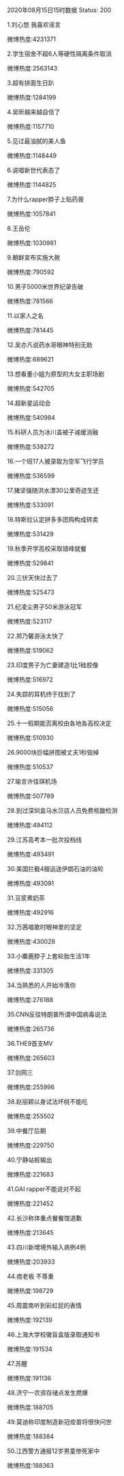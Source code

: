2020年08月15日15时数据
Status: 200

1.刘心悠 我喜欢谣言

微博热度:4231371

2.学生宿舍不超6人等硬性隔离条件取消

微博热度:2563143

3.超有排面生日趴

微博热度:1284199

4.吴昕越来越自信了

微博热度:1157710

5.见过最油腻的美人鱼

微博热度:1148449

6.说唱新世代表态了

微博热度:1144825

7.为什么rapper脖子上贴药膏

微博热度:1057841

8.王岳伦

微博热度:1030981

9.朝鲜宣布实施大赦

微博热度:790592

10.男子5000米世界纪录告破

微博热度:781566

11.以家人之名

微博热度:781445

12.吴亦凡说药水哥眼神特别无助

微博热度:689621

13.想看董小姐为原型的大女主职场剧

微博热度:542705

14.超新星运动会

微博热度:540984

15.科研人员为冰川盖被子减缓消融

微博热度:538272

16.一个班17人被录取为空军飞行学员

微博热度:536599

17.猪坚强随洪水漂30公里奇迹生还

微博热度:533091

18.特斯拉认定拼多多团购构成转卖

微博热度:531429

19.秋季开学高校采取错峰就餐

微博热度:529841

20.三伏天快过去了

微博热度:525473

21.纪凌尘男子50米游泳冠军

微博热度:523117

22.郑乃馨游泳太快了

微博热度:519062

23.印度男子为亡妻建造1比1硅胶像

微博热度:516972

24.失踪的耳机终于找到了

微博热度:515056

25.十一假期能否离校由各地各高校决定

微博热度:510930

26.9000块巨幅拼图被丈夫1秒毁掉

微博热度:510537

27.喻言许佳琪机场

微博热度:507789

28.到过深圳盒马水贝店人员免费核酸检测

微博热度:494112

29.江苏高考本一批次投档线

微博热度:493491

30.美国拦截4艘运送伊朗石油的油轮

微博热度:493091

31.豆浆煮奶茶

微博热度:492916

32.万茜唱歌时眼神里的坚定

微博热度:430028

33.小麋鹿脖子上套轮胎生活1年

微博热度:331305

34.当熟悉的人开始冷落你

微博热度:276188

35.CNN反驳特朗普所谓中国病毒说法

微博热度:265736

36.THE9首支MV

微博热度:265603

37.剑网三

微博热度:255996

38.赵丽颖以身试法坏桃不能吃

微博热度:255502

39.中餐厅后期

微博热度:229750

40.宁静站桩输出

微博热度:221683

41.GAI rapper不能说对不起

微博热度:221452

42.长沙称体重点餐餐馆道歉

微博热度:213645

43.四川新增境外输入病例4例

微博热度:203933

44.痞老板 不尊重

微博热度:198729

45.周震南听到彩虹屁的表情

微博热度:192139

46.上海大学校徽盲盒版录取通知书

微博热度:191534

47.苏醒

微博热度:191136

48.济宁一农资存储点发生燃爆

微博热度:188705

49.莫迪称印度制造新冠疫苗将很快问世

微博热度:188384

50.江西警方通报12岁男童惨死家中

微博热度:188363

